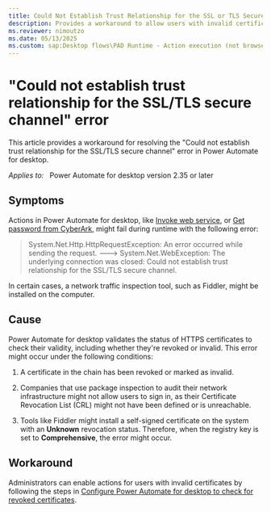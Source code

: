 ```yaml
---
title: Could Not Establish Trust Relationship for the SSL or TLS Secure Channel
description: Provides a workaround to allow users with invalid certificates to use certain actions in Power Automate for desktop.
ms.reviewer: nimoutzo
ms.date: 05/13/2025
ms.custom: sap:Desktop flows\PAD Runtime - Action execution (not browser or UI)
---
```

# "Could not establish trust relationship for the SSL/TLS secure channel" error

This article provides a workaround for resolving the "Could not establish trust relationship for the SSL/TLS secure channel" error in Power Automate for desktop.

_Applies to:_ &nbsp; Power Automate for desktop version 2.35 or later  

## Symptoms

Actions in Power Automate for desktop, like [Invoke web service](/power-automate/desktop-flows/actions-reference/web#invokewebservicebase), or [Get password from CyberArk](/power-automate/desktop-flows/actions-reference/cyberark#getpasswordbase), might fail during runtime with the following error:

> System.Net.Http.HttpRequestException: An error occurred while sending the request. ---> System.Net.WebException: The underlying connection was closed: Could not establish trust relationship for the SSL/TLS secure channel.

In certain cases, a network traffic inspection tool, such as Fiddler, might be installed on the computer.

## Cause

Power Automate for desktop validates the status of HTTPS certificates to check their validity, including whether they're revoked or invalid. This error might occur under the following conditions:

1. A certificate in the chain has been revoked or marked as invalid.

2. Companies that use package inspection to audit their network infrastructure might not allow users to sign in, as their Certificate Revocation List (CRL) might not have been defined or is unreachable.

3. Tools like Fiddler might install a self-signed certificate on the system with an **Unknown** revocation status. Therefore, when the registry key is set to **Comprehensive**, the error might occur.

## Workaround

Administrators can enable actions for users with invalid certificates by following the steps in [Configure Power Automate for desktop to check for revoked certificates](/power-automate/desktop-flows/governance#configure-power-automate-for-desktop-to-check-for-revoked-certificates).
